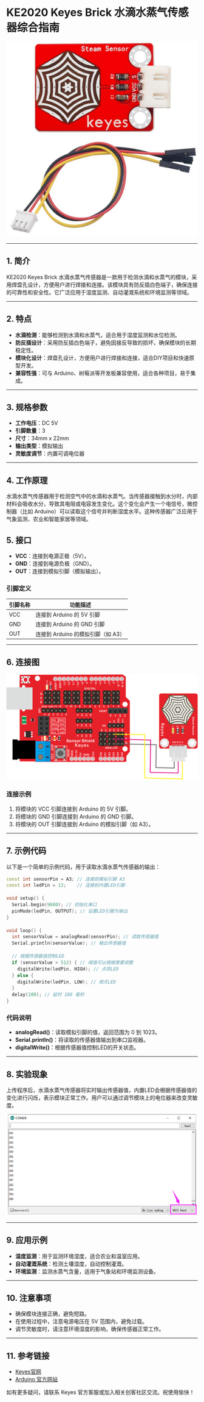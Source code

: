 # KE2020 Keyes Brick 水滴水蒸气传感器综合指南

![image-20250317155148202](media/image-20250317155148202.png)

---

## 1. 简介
KE2020 Keyes Brick 水滴水蒸气传感器是一款用于检测水滴和水蒸气的模块，采用焊盘孔设计，方便用户进行焊接和连接。该模块具有防反插白色端子，确保连接的可靠性和安全性。它广泛应用于湿度监测、自动灌溉系统和环境监测等领域。

---

## 2. 特点
- **水滴检测**：能够检测到水滴和水蒸气，适合用于湿度监测和水位检测。
- **防反插设计**：采用防反插白色端子，避免因接反导致的损坏，确保模块的长期稳定性。
- **模块化设计**：焊盘孔设计，方便用户进行焊接和连接，适合DIY项目和快速原型开发。
- **兼容性强**：可与 Arduino、树莓派等开发板兼容使用，适合各种项目，易于集成。

---

## 3. 规格参数
- **工作电压**：DC 5V  
- **引脚数量**：3  
- **尺寸**：34mm x 22mm 
- **输出类型**：模拟输出  
- **灵敏度调节**：内置可调电位器  

---

## 4. 工作原理
水滴水蒸气传感器用于检测空气中的水滴和水蒸气。当传感器接触到水分时，内部材料会吸收水分，导致其电阻或电容发生变化。这个变化会产生一个电信号，微控制器（比如 Arduino）可以读取这个信号并判断湿度水平。这种传感器广泛应用于气象监测、农业和智能家居等领域。

## 5. 接口

- **VCC**：连接到电源正极（5V）。
- **GND**：连接到电源负极（GND）。
- **OUT**：连接到模拟引脚（模拟输出）。

### 引脚定义
| 引脚名称 | 功能描述                     |
|----------|------------------------------|
| VCC      | 连接到 Arduino 的 5V 引脚   |
| GND      | 连接到 Arduino 的 GND 引脚  |
| OUT      | 连接到 Arduino 的模拟引脚（如 A3） |

---

## 6. 连接图
![image-20250317155200802](media/image-20250317155200802.png)

### 连接示例
1. 将模块的 VCC 引脚连接到 Arduino 的 5V 引脚。
2. 将模块的 GND 引脚连接到 Arduino 的 GND 引脚。
3. 将模块的 OUT 引脚连接到 Arduino 的模拟引脚（如 A3）。

---

## 7. 示例代码
以下是一个简单的示例代码，用于读取水滴水蒸气传感器的输出：
```cpp
const int sensorPin = A3; // 连接到模拟引脚 A3
const int ledPin = 13;    // 连接到内置LED引脚

void setup() {
  Serial.begin(9600); // 初始化串口
  pinMode(ledPin, OUTPUT); // 设置LED引脚为输出
}

void loop() {
  int sensorValue = analogRead(sensorPin); // 读取传感器值
  Serial.println(sensorValue); // 输出传感器值

  // 根据传感器值控制LED
  if (sensorValue > 512) { // 阈值可以根据需要调整
    digitalWrite(ledPin, HIGH); // 点亮LED
  } else {
    digitalWrite(ledPin, LOW); // 熄灭LED
  }
  delay(100); // 延时 100 毫秒
}
```

### 代码说明
- **analogRead()**：读取模拟引脚的值，返回范围为 0 到 1023。
- **Serial.println()**：将读取的传感器值输出到串口监视器。
- **digitalWrite()**：根据传感器值控制LED的开关状态。

---

## 8. 实验现象
上传程序后，水滴水蒸气传感器将实时输出传感器值，内置LED会根据传感器值的变化进行闪烁，表示模块正常工作。用户可以通过调节模块上的电位器来改变灵敏度。

![image-20250317155217799](media/image-20250317155217799.png)

---

## 9. 应用示例
- **湿度监测**：用于监测环境湿度，适合农业和温室应用。
- **自动灌溉系统**：检测土壤湿度，自动控制灌溉。
- **环境监测**：监测水蒸气含量，适用于气象站和环境监测设备。

---

## 10. 注意事项
- 确保模块连接正确，避免短路。
- 在使用过程中，注意电源电压在 5V 范围内，避免过载。
- 调节灵敏度时，请注意环境湿度的影响，确保传感器正常工作。

---

## 11. 参考链接
- [Keyes官网](http://www.keyes-robot.com/)
- [Arduino 官方网站](https://www.arduino.cc)  

如有更多疑问，请联系 Keyes 官方客服或加入相关创客社区交流。祝使用愉快！